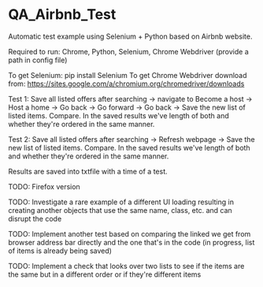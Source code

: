 # QA_Airbnb_Test
Automatic test example using Selenium + Python based on Airbnb website.

Required to run: Chrome, Python, Selenium, Chrome Webdriver (provide a path in config file)

To get Selenium: pip install Selenium
To get Chrome Webdriver download from: https://sites.google.com/a/chromium.org/chromedriver/downloads

Test 1: Save all listed offers after searching -> navigate to Become a host -> Host a home -> Go back -> Go forward -> Go back -> Save the new list of listed items. Compare. In the saved results we've length of both and whether they're ordered in the same manner.

Test 2: Save all listed offers after searching -> Refresh webpage -> Save the new list of listed items. Compare. In the saved results we've length of both and whether they're ordered in the same manner.

Results are saved into txtfile with a time of a test.

TODO: Firefox version

TODO: Investigate a rare example of a different UI loading resulting in creating another objects that use the same name, class, etc. and can disrupt the code

TODO: Implement another test based on comparing the linked we get from browser address bar directly and the one that's in the code (in progress, list of items is already being saved)

TODO: Implement a check that looks over two lists to see if the items are the same but in a different order or if they're different items
